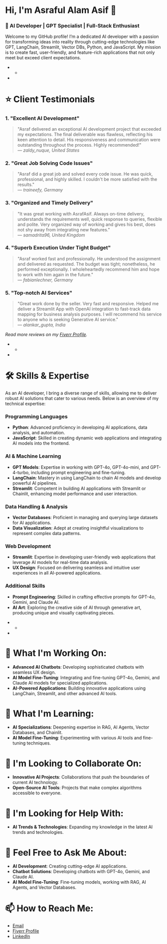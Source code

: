 # Hi, I'm Asraful Alam Asif 👋

### 🚀 AI Developer | GPT Specialist | Full-Stack Enthusiast

Welcome to my GitHub profile! I’m a dedicated AI developer with a passion for transforming ideas into reality through cutting-edge technologies like GPT, LangChain, Streamlit, Vector DBs, Python, and JavaScript. My mission is to create fast, user-friendly, and feature-rich applications that not only meet but exceed client expectations.

* * 
*

# ⭐ Client Testimonials

### 1. **"Excellent AI Development"**
> "Asraf delivered an exceptional AI development project that exceeded my expectations. The final deliverable was flawless, reflecting his keen attention to detail. His responsiveness and communication were outstanding throughout the process. Highly recommended!"  
> — _zaldy_nuque, United States_

### 2. **"Great Job Solving Code Issues"**
> "Asraf did a great job and solved every code issue. He was quick, professional, and highly skilled. I couldn't be more satisfied with the results."  
> — _traineefy, Germany_

### 3. **"Organized and Timely Delivery"**
> "It was great working with AsrafAsif. Always on-time delivery, understands the requirements well, quick response to queries, flexible and polite. Very organized way of working and gives his best, does not shy away from integrating new features."  
> — _samadrita96, United Kingdom_

### 4. **"Superb Execution Under Tight Budget"**
> "Asraf worked fast and professionally. He understood the assignment and delivered as requested. The budget was tight; nonetheless, he performed exceptionally. I wholeheartedly recommend him and hope to work with him again in the future."  
> — _fabianlechner, Germany_

### 5. **"Top-notch AI Services"**
> "Great work done by the seller. Very fast and responsive. Helped me deliver a Streamlit App with OpenAI integration to fast-track data mapping for business analysis purposes. I will recommend his service to anyone who is seeking Generative AI service."  
> — _alankar_gupta, India_

_Read more reviews on my [Fiverr Profile](https://www.fiverr.com/asraf2asif_fvrr)._

* * 
*

# 🛠️ Skills & Expertise

As an AI developer, I bring a diverse range of skills, allowing me to deliver robust AI solutions that cater to various needs. Below is an overview of my technical expertise:

### **Programming Languages**
- **Python**: Advanced proficiency in developing AI applications, data analysis, and automation.
- **JavaScript**: Skilled in creating dynamic web applications and integrating AI models into the frontend.

### **AI & Machine Learning**
- **GPT Models**: Expertise in working with GPT-4o, GPT-4o-mini, and GPT-4-turbo, including prompt engineering and fine-tuning.
- **LangChain**: Mastery in using LangChain to chain AI models and develop powerful AI pipelines.
- **Streamlit**: Competent in building AI applications with Streamlit or Chainlit, enhancing model performance and user interaction.

### **Data Handling & Analysis**
- **Vector Databases**: Proficient in managing and querying large datasets for AI applications.
- **Data Visualization**: Adept at creating insightful visualizations to represent complex data patterns.

### **Web Development**
- **Streamlit**: Expertise in developing user-friendly web applications that leverage AI models for real-time data analysis.
- **UX Design**: Focused on delivering seamless and intuitive user experiences in all AI-powered applications.

### **Additional Skills**
- **Prompt Engineering**: Skilled in crafting effective prompts for GPT-4o, Gemini, and Claude AI.
- **AI Art**: Exploring the creative side of AI through generative art, producing unique and visually captivating pieces.

* * 
*

# 🔭 What I'm Working On:
- **Advanced AI Chatbots**: Developing sophisticated chatbots with seamless UX design.
- **AI Model Fine-Tuning**: Integrating and fine-tuning GPT-4o, Gemini, and Claude AI models for specialized applications.
- **AI-Powered Applications**: Building innovative applications using LangChain, Streamlit, and other advanced AI tools.

# 🌱 What I'm Learning:
- **AI Specializations**: Deepening expertise in RAG, AI Agents, Vector Databases, and Chainlit.
- **AI Model Fine-Tuning**: Experimenting with various AI tools and fine-tuning techniques.

# 👯 I'm Looking to Collaborate On:
- **Innovative AI Projects**: Collaborations that push the boundaries of current AI technology.
- **Open-Source AI Tools**: Projects that make complex algorithms accessible to everyone.

# 🤔 I'm Looking for Help With:
- **AI Trends & Technologies**: Expanding my knowledge in the latest AI trends and technologies.

# 💬 Feel Free to Ask Me About:
- **AI Development**: Creating cutting-edge AI applications.
- **Chatbot Solutions**: Developing chatbots with GPT-4o, Gemini, and Claude AI.
- **AI Model Fine-Tuning**: Fine-tuning models, working with RAG, AI Agents, and Vector Databases.

# 📫 How to Reach Me:
- [Email](mailto:asraf@example.com)
- [Fiverr Profile](https://www.fiverr.com/asraf2asif_fvrr)
- [LinkedIn](https://www.linkedin.com/in/asraf-asif/)
